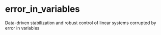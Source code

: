 # error_in_variables
Data-driven stabilization and robust control of linear systems corrupted by error in variables
